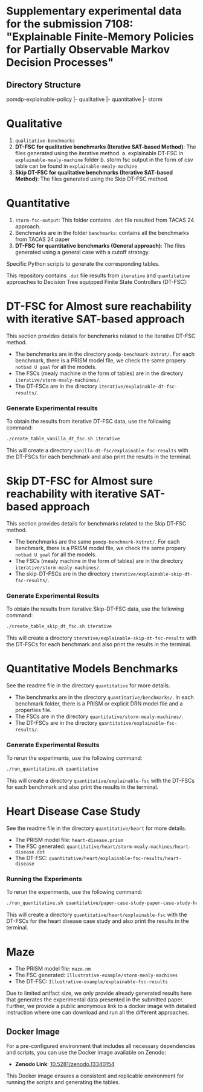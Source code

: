 # Supplementary experimental data for the submission 7108: "Explainable Finite-Memory Policies for Partially Observable Markov Decision Processes"

## Directory Structure
pomdp-explainable-policy
|- qualitative
|- quantitative
|- storm


# Qualitative
1. `qualitative-benchmarks`
1. **DT-FSC for qualitative benchmarks (Iterative SAT-based Method)**: The files generated using the iterative method.
  a. explainable DT-FSC in `explainable-mealy-machine` folder
  b. storm fsc output in the form of csv table can be found in  `explainable-mealy-machine`
3. **Skip DT-FSC for qualitative benchmarks (Iterative SAT-based Method)**: The files generated using the Skip DT-FSC method.


# Quantitative
1. `storm-fsc-output`: This folder contains `.dot` file resulted from TACAS 24 approach.
2. Benchmarks are in the folder `benchmarks`: contains all the benchmarks from TACAS 24 paper
3. **DT-FSC for quantitative benchmarks (General approach)**: The files generated using a general case with a cutoff strategy.


Specific Python scripts to generate the corresponding tables.

This repository contains `.dot` file results from `iterative` and `quantitative` approaches  to Decision Tree equipped Finite State Controllers (DT-FSC):


# DT-FSC for Almost sure reachability with iterative SAT-based approach

This section provides details for benchmarks related to the iterative DT-FSC method.

- The benchmarks are in the directory `pomdp-benchmark-Xstrat/`. For each benchmark, there is a PRISM model file, we check the same propery `notbad U goal` for all the models.
- The FSCs (mealy machine in the form of tables) are in the directory `iterative/storm-mealy-machines/`.
- The DT-FSCs are in the directory `iterative/explainable-dt-fsc-results/`.

### Generate Experimental results
To obtain the results from iterative DT-FSC data, use the following command:
```bash
./create_table_vanilla_dt_fsc.sh iterative
```
This will create a directory `vanilla-dt-fsc/explainable-fsc-results` with the DT-FSCs for each benchmark and also print the results in the terminal.

# Skip DT-FSC for Almost sure reachability with iterative SAT-based approach

This section provides details for benchmarks related to the Skip DT-FSC method.

- The benchmarks are the same `pomdp-benchmark-Xstrat/`. For each benchmark, there is a PRISM model file, we check the same propery `notbad U goal` for all the models.
- The FSCs (mealy machine in the form of tables) are in the directory `iterative/storm-mealy-machines/`.
- The skip-DT-FSCs are in the directory `iterative/explainable-skip-dt-fsc-results/`.

### Generate Experimental Results
To obtain the results from iterative Skip-DT-FSC data, use the following command:
```bash
./create_table_skip_dt_fsc.sh iterative
```
This will create a directory `iterative/explainable-skip-dt-fsc-results` with the DT-FSCs for each benchmark and also print the results in the terminal.

# Quantitative Models Benchmarks

See the readme file in the directory `quantitative` for more details.

- The benchmarks are in the directory `quantitative/benchmarks/`. In each benchmark folder, there is a PRISM or explicit DRN model file and a properties file.
- The FSCs are in the directory `quantitative/storm-mealy-machines/`.
- The DT-FSCs are in the directory `quantitative/explainable-fsc-results/`.

### Generate Experimental Results
To rerun the experiments, use the following command:
```bash
./run_quantitative.sh quantitative
```
This will create a directory `quantitative/explainable-fsc` with the DT-FSCs for each benchmark and also print the results in the terminal.

# Heart Disease Case Study
See the readme file in the directory `quantitative/heart` for more details.

- The PRISM model file: `heart-disease.prism`
- The FSC generated: `quantitative/heart/storm-mealy-machines/heart-disease.dot`
- The DT-FSC: `quantitative/heart/explainable-fsc-results/heart-disease`

### Running the Experiments

To rerun the experiments, use the following command:
```bash
./run_quantitative.sh quantitative/paper-case-study-paper-case-study-heart
```
This will create a directory `quantitative/heart/explainable-fsc` with the DT-FSCs for the heart disease case study and also print the results in the terminal.

# Maze

- The PRISM model file: `maze.nm`
- The FSC generated: `Illustrative-example/storm-mealy-machines`
- The DT-FSC: `Illustrative-example/explainable-fsc-results`


Due to limited artifact size, we only provide already generated results here that generates the experimental data presented in the submitted paper. Further, we provide a public anonymous link to a docker image with detailed instruction where one can download and run all the different approaches.

## Docker Image

For a pre-configured environment that includes all necessary dependencies and scripts, you can use the Docker image available on Zenodo:

- **Zenodo Link**: [10.5281/zenodo.13340154](https://doi.org/10.5281/zenodo.13340155)

This Docker image ensures a consistent and replicable environment for running the scripts and generating the tables.


